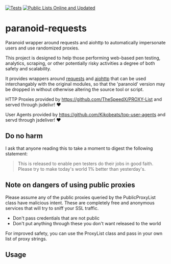 [![Tests](https://github.com/Yablargo/paranoid-requests/actions/workflows/test.yml/badge.svg)](https://github.com/Yablargo/paranoid-requests/actions/workflows/pylint_and_test.yml)
[![Public Lists Online and Updated](https://github.com/Yablargo/paranoid-requests/actions/workflows/public_sources.yml/badge.svg)](https://github.com/Yablargo/paranoid-requests/actions/workflows/public_sources.yml)
# paranoid-requests
Paranoid wrapper around requests and aiohttp to automatically impersonate users and use randomized proxies.

This project is designed to help those performing web-based pen testing, analytics, scraping, or other potentially
risky activities a degree of both safety and scalability.

It provides wrappers around [requests](https://github.com/psf/requests) and [aiohttp](https://github.com/aio-libs/aiohttp)
that can be used interchangably with the original modules, so that the 'paranoid' version may be dropped in without otherwise 
altering the source tool or script.

HTTP Proxies provided by https://github.com/TheSpeedX/PROXY-List and served through jsdelivr! ❤️

User Agents provided by https://github.com/Kikobeats/top-user-agents and servd through jsdeliver! ❤️

## Do no harm

I ask that anyone reading this to take a moment to digest the following statement:

>This is released to enable pen testers do their jobs in good faith. Please try to make today's world 1% better than yesterday's.

## Note on dangers of using public proxies

Please assume any of the public proxies queried by the PublicProxyList class have malicious intent. These are completely free
and anonymous services that will try to sniff your SSL traffic. 

* Don't pass credentials that are not public
* Don't put anything through these you don't want released to the world

For improved safety, you can use the ProxyList class and pass in your own list of proxy strings.

## Usage
